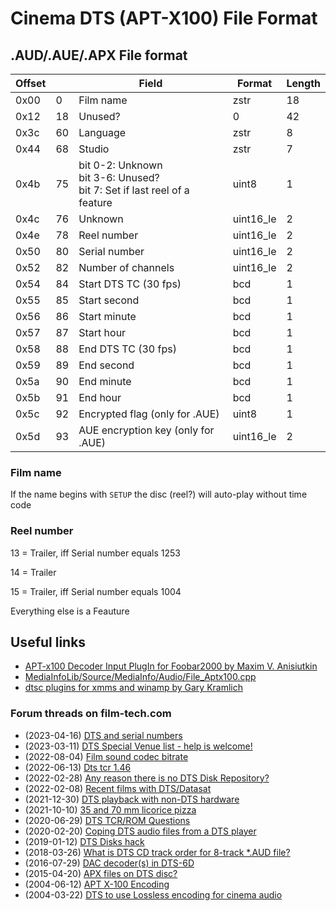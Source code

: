 # Cinema DTS (APT-X100) File Format

## .AUD/.AUE/.APX File format
|Offset||Field|Format|Length|
|-|-|-|-|-|
|0x00|0|Film name|zstr|18|
|0x12|18|Unused?|0|42|
|0x3c|60|Language|zstr|8|
|0x44|68|Studio|zstr|7|
|0x4b|75|bit 0-2: Unknown<br>bit 3-6: Unused?<br>bit 7: Set if last reel of a feature|uint8|1|
|0x4c|76|Unknown|uint16_le|2|
|0x4e|78|Reel number|uint16_le|2|
|0x50|80|Serial number|uint16_le|2|
|0x52|82|Number of channels|uint16_le|2|
|0x54|84|Start DTS TC (30 fps)|bcd|1|
|0x55|85|Start second|bcd|1|
|0x56|86|Start minute|bcd|1|
|0x57|87|Start hour|bcd|1|
|0x58|88|End DTS TC (30 fps)|bcd|1|
|0x59|89|End second|bcd|1|
|0x5a|90|End minute|bcd|1|
|0x5b|91|End hour|bcd|1|
|0x5c|92|Encrypted flag (only for .AUE)|uint8|1|
|0x5d|93|AUE encryption key (only for .AUE)|uint16_le|2|

### Film name
If the name begins with `SETUP` the disc (reel?) will auto-play without time code

### Reel number
13 = Trailer, iff Serial number equals 1253

14 = Trailer

15 = Trailer, iff Serial number equals 1004

Everything else is a Feauture

## Useful links
- [APT-x100 Decoder Input PlugIn for Foobar2000 by Maxim V. Anisiutkin](https://sourceforge.net/projects/dvdadecoder/files/foo_input_apt-x100/)
- [MediaInfoLib/Source/MediaInfo/Audio/File_Aptx100.cpp](https://github.com/MediaArea/MediaInfoLib/blob/master/Source/MediaInfo/Audio/File_Aptx100.cpp)
- [dtsc plugins for xmms and winamp by Gary Kramlich](https://sourceforge.net/projects/in-dtsc/)
### Forum threads on film-tech.com
- (2023-04-16) [DTS and serial numbers](http://www.film-tech.com/vbb/forum/digital-cinema-forum/28838-dts-and-serial-numbers)
- (2023-03-11) [DTS Special Venue list - help is welcome!](http://www.film-tech.com/vbb/forum/digital-cinema-forum/27934-dts-special-venue-list-help-is-welcome)
- (2022-08-04) [Film sound codec bitrate](http://www.film-tech.com/vbb/forum/digital-cinema-forum/22725-film-sound-codec-bitrate)
- (2022-06-13) [Dts tcr 1.46](http://www.film-tech.com/vbb/forum/digital-cinema-forum/21559-dts-tcr-1-46)
- (2022-02-28) [Any reason there is no DTS Disk Repository?](http://www.film-tech.com/vbb/forum/digital-cinema-forum/18542-any-reason-there-is-no-dts-disk-repository)
- (2022-02-08) [Recent films with DTS/Datasat](http://www.film-tech.com/vbb/forum/digital-cinema-forum/17953-recent-films-with-dts-datasat)
- (2021-12-30) [DTS playback with non-DTS hardware](http://www.film-tech.com/vbb/forum/digital-cinema-forum/16764-dts-playback-with-non-dts-hardware)
- (2021-10-10) [35 and 70 mm licorice pizza](http://www.film-tech.com/vbb/forum/digital-cinema-forum/14760-35-and-70-mm-licorice-pizza)
- (2020-06-29) [DTS TCR/ROM Questions](http://www.film-tech.com/vbb/forum/digital-cinema-forum/3973-dts-tcr-rom-questions)
- (2020-02-20) [Coping DTS audio files from a DTS player](http://film-tech.com/vbb/forum/digital-cinema-forum/1114-coping-dts-audio-files-from-a-dts-player)
- (2019-01-12) [DTS Disks hack](http://www.film-tech.com/ubb/f1/t012390.html)
- (2018-03-26) [What is DTS CD track order for 8-track *.AUD file?](http://www.film-tech.com/ubb/f1/t012286.html)
- (2016-07-29) [DAC decoder(s) in DTS-6D](http://www.film-tech.com/ubb/f1/t012031.html)
- (2015-04-20) [APX files on DTS disc?](http://www.film-tech.com/ubb/f1/t011814.html)
- (2004-06-12) [APT X-100 Encoding](http://www.film-tech.com/ubb/f1/t006266.html)
- (2004-03-22) [DTS to use Lossless encoding for cinema audio](http://www.film-tech.com/ubb/f1/t005983.html)
  
